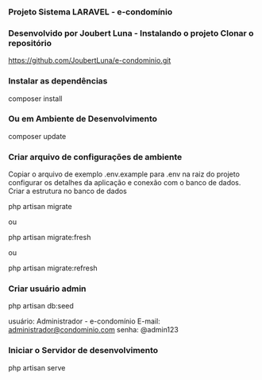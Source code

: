 ### Projeto Sistema LARAVEL - e-condomínio ###

### Desenvolvido por Joubert Luna - Instalando o projeto Clonar o repositório ###

https://github.com/JoubertLuna/e-condominio.git

### Instalar as dependências ###

composer install

### Ou em Ambiente de Desenvolvimento ###

composer update

### Criar arquivo de configurações de ambiente ###

Copiar o arquivo de exemplo .env.example para .env na raiz do projeto configurar os detalhes da aplicação e conexão com o banco de dados. Criar a estrutura no banco de dados

php artisan migrate

ou

php artisan migrate:fresh

ou

php artisan migrate:refresh

### Criar usuário admin ###

php artisan db:seed

usuário: Administrador - e-condomínio E-mail: administrador@condominio.com senha: @admin123

### Iniciar o Servidor de desenvolvimento ###

php artisan serve
